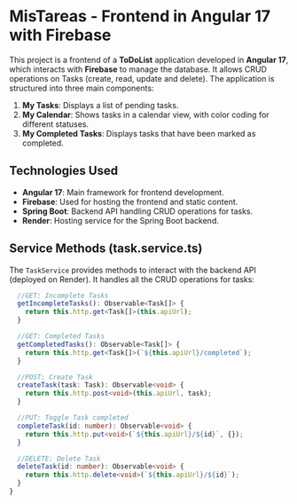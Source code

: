 # MisTareas - Frontend in Angular 17 with Firebase

This project is a frontend of a **ToDoList** application developed in **Angular 17**, which interacts with **Firebase** to manage the database. It allows CRUD operations on Tasks (create, read, update and delete). The application is structured into three main components:

1. **My Tasks**: Displays a list of pending tasks.
2. **My Calendar**: Shows tasks in a calendar view, with color coding for different statuses.
3. **My Completed Tasks**: Displays tasks that have been marked as completed.

## Technologies Used

- **Angular 17**: Main framework for frontend development.
- **Firebase**: Used for hosting the frontend and static content.
- **Spring Boot**: Backend API handling CRUD operations for tasks.
- **Render**: Hosting service for the Spring Boot backend.

## Service Methods (task.service.ts)

The `TaskService` provides methods to interact with the backend API (deployed on Render). It handles all the CRUD operations for tasks:

```typescript
  //GET: Incomplete Tasks
  getIncompleteTasks(): Observable<Task[]> {
    return this.http.get<Task[]>(this.apiUrl);
  }

  //GET: Completed Tasks
  getCompletedTasks(): Observable<Task[]> {
    return this.http.get<Task[]>(`${this.apiUrl}/completed`);
  }

  //POST: Create Task
  createTask(task: Task): Observable<void> {
    return this.http.post<void>(this.apiUrl, task);
  }

  //PUT: Toggle Task completed
  completeTask(id: number): Observable<void> {
    return this.http.put<void>(`${this.apiUrl}/${id}`, {});
  }

  //DELETE: Delete Task
  deleteTask(id: number): Observable<void> {
    return this.http.delete<void>(`${this.apiUrl}/${id}`);
  }
}
